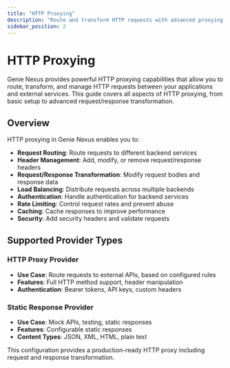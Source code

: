```yaml
---
title: "HTTP Proxying"
description: "Route and transform HTTP requests with advanced proxying capabilities"
sidebar_position: 2
---
```


# HTTP Proxying

Genie Nexus provides powerful HTTP proxying capabilities that allow you to route, transform, and manage HTTP requests between your applications and external services. This guide covers all aspects of HTTP proxying, from basic setup to advanced request/response transformation.

## Overview

HTTP proxying in Genie Nexus enables you to:

- **Request Routing**: Route requests to different backend services
- **Header Management**: Add, modify, or remove request/response headers
- **Request/Response Transformation**: Modify request bodies and response data
- **Load Balancing**: Distribute requests across multiple backends
- **Authentication**: Handle authentication for backend services
- **Rate Limiting**: Control request rates and prevent abuse
- **Caching**: Cache responses to improve performance
- **Security**: Add security headers and validate requests

## Supported Provider Types

### HTTP Proxy Provider

- **Use Case**: Route requests to external APIs, based on configured rules
- **Features**: Full HTTP method support, header manipulation
- **Authentication**: Bearer tokens, API keys, custom headers

### Static Response Provider

- **Use Case**: Mock APIs, testing, static responses
- **Features**: Configurable static responses
- **Content Types**: JSON, XML, HTML, plain text

This configuration provides a production-ready HTTP proxy including request and response transformation.
